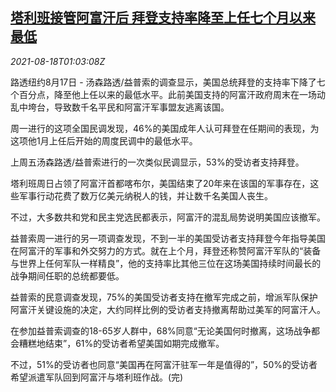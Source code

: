 <!--1629250263000-->
[塔利班接管阿富汗后 拜登支持率降至上任七个月以来最低](https://cn.reuters.com/article/biden-support-plunge-0817-tues-idCNKBS2FJ01Z)
------

<div><i>2021-08-18T01:03:08Z</i></div><p>路透纽约8月17日 - 汤森路透/益普索的调查显示，美国总统拜登的支持率下降了七个百分点，降至他上任以来的最低水平。此前美国支持的阿富汗政府周末在一场动乱中垮台，导致数千名平民和阿富汗军事盟友逃离该国。</p><p>周一进行的这项全国民调发现，46%的美国成年人认可拜登在任期间的表现，为这项他1月上任后开始的周度民调中的最低水平。</p><p>上周五汤森路透/益普索进行的一次类似民调显示，53%的受访者支持拜登。</p><p>塔利班周日占领了阿富汗首都喀布尔，美国结束了20年来在该国的军事存在，这些军事行动花费了数万亿美元纳税人的钱，并让数千名美国人丧生。</p><p>不过，大多数共和党和民主党选民都表示，阿富汗的混乱局势说明美国应该撤军。</p><p>益普索周一进行的另一项调查发现，不到一半的美国受访者支持拜登今年指导美国在阿富汗的军事和外交努力的方式。就在上个月，拜登还称赞阿富汗军队的“装备与世界上任何军队一样精良”，他的支持率比其他三位在这场美国持续时间最长的战争期间任职的总统都要低。</p><p>益普索的民意调查发现，75%的美国受访者支持在撤军完成之前，增派军队保护阿富汗关键设施的决定，大约同样比例的受访者支持撤离帮助过美军的阿富汗人。</p><p>在参加益普索调查的18-65岁人群中，68%同意“无论美国何时撤离，这场战争都会糟糕地结束”，61%的受访者希望美国如期完成撤军。</p><p>不过，51%的受访者也同意“美国再在阿富汗驻军一年是值得的”，50%的受访者希望派遣军队回到阿富汗与塔利班作战。(完)</p>
